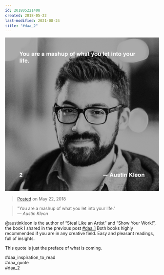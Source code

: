 ```yaml
---
id: 201805221408
created: 2018-05-22
last-modified: 2021-08-24
title: "#daa_2"
---
```

![](../assets/201805221408.jpg)

>[Posted](202106221357) on May 22, 2018

>"You are a mashup of what you let into your life."  
>*— Austin Kleon*

@austinkleon is the author of “Steal Like an Artist” and “Show Your Work!”, the book I shared in the previous post [#daa_1](201805221358) Both books highly recommended if you are in any creative field. Easy and pleasant readings, full of insights.

This quote is just the preface of what is coming.

#daa_inspiration_to_read⁣⁣⁣  
#daa_quote⁣⁣⁣  
#daa_2
